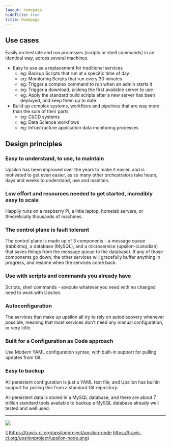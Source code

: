```yaml
---
layout: homepage
hideTitle: true
title: Homepage
---
```

## Use cases

Easily orchestrate and run processes (scripts or shell commands) in an identical way, across several machines.

* Easy to use as a replacement for traditional services
  * eg: Backup Scripts that run at a specific time of day
  * eg: Monitoring Scripts that run every 30 minutes
  * eg: Trigger a complex command to run when an admin starts it
  * eg: Trigger a download, picking the first available server to use
  * eg: Apply the standard build scripts after a new server has been deployed, and keep them up to date.
* Build up complex systems, workfloes and pipelines that are way more than the sum of their parts
  * eg: CI/CD systems
  * eg: Data Science workflows
  * eg: Infrastructure application data monitoring processes

## Design principles

### Easy to understand, to use, to maintain
Upsilon has been improved over the years to make it easier, and is motivated to get even easier, as so many other orchestrators take hours, days and weeks to understand, use and maintain.

### Low effort and resources needed to get started, incredibly easy to scale
Happily runs on a raspberry Pi, a little laptop, homelab servers, or theoretically thousands of machines.

### The control plane is fault tolerant
The control plane is made up of 3 components - a message queue (rabbitmq), a database (MySQL), and a microservice (upsilon-custodian) that saves things from the message queue to the database). If any of those components go down, the other services will gracefully buffer anything in progress, and resume when the services come back.

### Use with scripts and commands you already have
Scripts, shell commands - execute whatever you need with no changed need to work with Upsilon.

### Autoconfiguration
The services that make up upsilon all try to rely on autodiscovery whenever possible, meaning that most services don't need any manual configuration, or very little.

### Built for a Configuration as Code approach
Use Modern YAML configuration syntax, with built-in support for pulling updates from Git.

### Easy to backup
All persistent configuration is just a YAML text file, and Upsilon has builtin support for pulling this from a standard Git repository.

All persistent data is stored in a MySQL database, and there are about 7 trillion standard tools available to backup a MySQL database already well tested and well used.

---

[![](https://www.ohloh.net/p/upsilonproject/widgets/project_thin_badge.gif)](https://ohloh.net/p/upsilonproject/)

[](https://travis-ci.org/upsilonproject/upsilon-node https://travis-ci.org/upsilonproject/upsilon-node.png)
